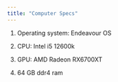 ```yaml
---
title: "Computer Specs"
---
```


1. Operating system: Endeavour OS

2. CPU: Intel i5 12600k

3. GPU: AMD Radeon RX6700XT

4. 64 GB ddr4 ram